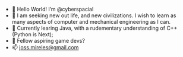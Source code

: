 - 👋 Hello World! I’m @cyberspacial
- 👀 I am seeking new out life, and new civilizations. I wish to learn as many aspects of computer and mechanical engineering as I can. 
- 🌱 Currently learing Java, with a rudementary understanding of C++ (Python is Next);
- 💞️ Fellow aspiring game devs?
- 📫 joss.mireles@gmail.com 

<!---
sadellight/sadellight is a ✨ special ✨ repository because its `README.md` (this file) appears on your GitHub profile.
You can click the Preview link to take a look at your changes.
--->
